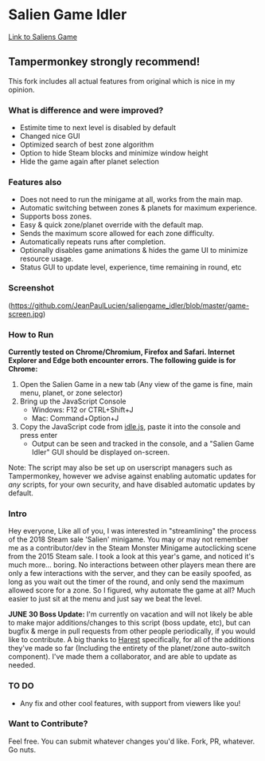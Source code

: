 

# Salien Game Idler

[Link to Saliens Game](https://steamcommunity.com/saliengame/play)

## Tampermonkey strongly recommend!

This fork includes all actual features from original which is nice in my opinion. 

### What is difference and were improved?
* Estimite time to next level is disabled by default
* Changed nice GUI
* Optimized search of best zone algorithm
* Option to hide Steam blocks and minimize window height
* Hide the game again after planet selection

### Features also
* Does not need to run the minigame at all, works from the main map.
* Automatic switching between zones & planets for maximum experience.
* Supports boss zones.
* Easy & quick zone/planet override with the default map.
* Sends the maximum score allowed for each zone difficulty.
* Automatically repeats runs after completion.
* Optionally disables game animations & hides the game UI to minimize resource usage.
* Status GUI to update level, experience, time remaining in round, etc

### Screenshot
(https://github.com/JeanPaulLucien/saliengame_idler/blob/master/game-screen.jpg)

### How to Run
**Currently tested on Chrome/Chromium, Firefox and Safari. Internet Explorer and Edge both encounter errors. The following guide is for Chrome:**

1. Open the Salien Game in a new tab (Any view of the game is fine, main menu, planet, or zone selector)
2. Bring up the JavaScript Console
   * Windows: F12 or CTRL+Shift+J
   * Mac: Command+Option+J
3. Copy the JavaScript code from [idle.js](https://github.com/JeanPaulLucien/saliengame_idler/blob/master/idle.js), paste it into the console and press enter
   * Output can be seen and tracked in the console, and a "Salien Game Idler" GUI should be displayed on-screen.

Note: The script may also be set up on userscript managers such as Tampermonkey, however we advise against enabling automatic updates for _*any*_ scripts, for your own security, and have disabled automatic updates by default.

### Intro
Hey everyone, Like all of you, I was interested in "streamlining" the process of the 2018 Steam sale 'Salien' minigame. You may or may not remember me as a contributor/dev in the Steam Monster Minigame autoclicking scene from the 2015 Steam sale. I took a look at this year's game, and noticed it's much more... boring. No interactions between other players mean there are only a few interactions with the server, and they can be easily spoofed, as long as you wait out the timer of the round, and only send the maximum allowed score for a zone. So I figured, why automate the game at all? Much easier to just sit at the menu and just say we beat the level.

**JUNE 30 Boss Update:** I'm currently on vacation and will not likely be able to make major additions/changes to this script (boss update, etc), but can bugfix & merge in pull requests from other people periodically, if you would like to contribute. A big thanks to [Harest](https://github.com/Harest) specifically, for all of the additions they've made so far (Including the entirety of the planet/zone auto-switch component). I've made them a collaborator, and are able to update as needed.

### TO DO
* Any fix and other cool features, with support from viewers like you!

### Want to Contribute?
Feel free. You can submit whatever changes you'd like. Fork, PR, whatever. Go nuts.

